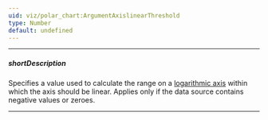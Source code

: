 ```yaml
---
uid: viz/polar_chart:ArgumentAxislinearThreshold
type: Number
default: undefined
---
```

---
##### shortDescription
Specifies a value used to calculate the range on a [logarithmic axis](/api-reference/10%20UI%20Components/dxPolarChart/1%20Configuration/argumentAxis/type.md '{basewidgetpath}/Configuration/argumentAxis/#type') within which the axis should be linear. Applies only if the data source contains negative values or zeroes.

---
